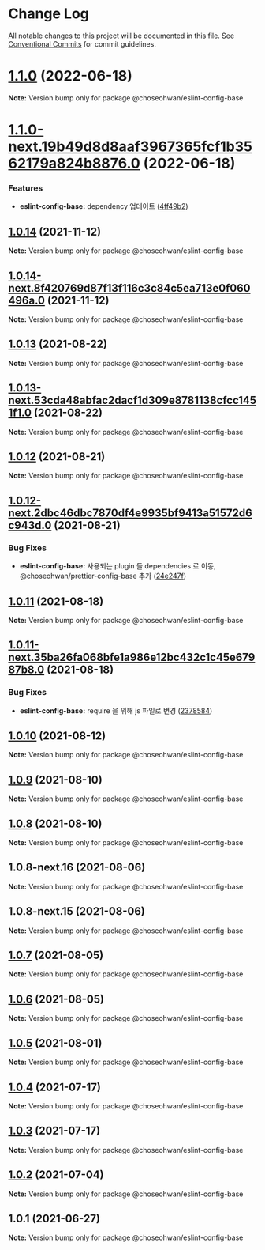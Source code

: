 # Change Log

All notable changes to this project will be documented in this file.
See [Conventional Commits](https://conventionalcommits.org) for commit guidelines.

# [1.1.0](https://github.com/ChoSeoHwan/library/compare/@choseohwan/eslint-config-base@1.1.0-next.19b49d8d8aaf3967365fcf1b3562179a824b8876.0...@choseohwan/eslint-config-base@1.1.0) (2022-06-18)

**Note:** Version bump only for package @choseohwan/eslint-config-base





# [1.1.0-next.19b49d8d8aaf3967365fcf1b3562179a824b8876.0](https://github.com/ChoSeoHwan/library/compare/@choseohwan/eslint-config-base@1.0.14...@choseohwan/eslint-config-base@1.1.0-next.19b49d8d8aaf3967365fcf1b3562179a824b8876.0) (2022-06-18)


### Features

* **eslint-config-base:** dependency 업데이트 ([4ff49b2](https://github.com/ChoSeoHwan/library/commit/4ff49b20fae98d0fb5951161cb0e5aa7d9fdd0db))





## [1.0.14](https://github.com/ChoSeoHwan/library/compare/@choseohwan/eslint-config-base@1.0.14-next.8f420769d87f13f116c3c84c5ea713e0f060496a.0...@choseohwan/eslint-config-base@1.0.14) (2021-11-12)

**Note:** Version bump only for package @choseohwan/eslint-config-base





## [1.0.14-next.8f420769d87f13f116c3c84c5ea713e0f060496a.0](https://github.com/ChoSeoHwan/library/compare/@choseohwan/eslint-config-base@1.0.13...@choseohwan/eslint-config-base@1.0.14-next.8f420769d87f13f116c3c84c5ea713e0f060496a.0) (2021-11-12)

**Note:** Version bump only for package @choseohwan/eslint-config-base





## [1.0.13](https://github.com/ChoSeoHwan/library/compare/@choseohwan/eslint-config-base@1.0.13-next.53cda48abfac2dacf1d309e8781138cfcc1451f1.0...@choseohwan/eslint-config-base@1.0.13) (2021-08-22)

**Note:** Version bump only for package @choseohwan/eslint-config-base





## [1.0.13-next.53cda48abfac2dacf1d309e8781138cfcc1451f1.0](https://github.com/ChoSeoHwan/library/compare/@choseohwan/eslint-config-base@1.0.12...@choseohwan/eslint-config-base@1.0.13-next.53cda48abfac2dacf1d309e8781138cfcc1451f1.0) (2021-08-22)

**Note:** Version bump only for package @choseohwan/eslint-config-base





## [1.0.12](https://github.com/ChoSeoHwan/library/compare/@choseohwan/eslint-config-base@1.0.12-next.2dbc46dbc7870df4e9935bf9413a51572d6c943d.0...@choseohwan/eslint-config-base@1.0.12) (2021-08-21)

**Note:** Version bump only for package @choseohwan/eslint-config-base





## [1.0.12-next.2dbc46dbc7870df4e9935bf9413a51572d6c943d.0](https://github.com/ChoSeoHwan/library/compare/@choseohwan/eslint-config-base@1.0.11...@choseohwan/eslint-config-base@1.0.12-next.2dbc46dbc7870df4e9935bf9413a51572d6c943d.0) (2021-08-21)


### Bug Fixes

* **eslint-config-base:** 사용되는 plugin 들 dependencies 로 이동, @choseohwan/prettier-config-base 추가 ([24e247f](https://github.com/ChoSeoHwan/library/commit/24e247f5ec66e031933521515e0c4e6ac1814006))





## [1.0.11](https://github.com/ChoSeoHwan/library/compare/@choseohwan/eslint-config-base@1.0.11-next.35ba26fa068bfe1a986e12bc432c1c45e67987b8.0...@choseohwan/eslint-config-base@1.0.11) (2021-08-18)

**Note:** Version bump only for package @choseohwan/eslint-config-base





## [1.0.11-next.35ba26fa068bfe1a986e12bc432c1c45e67987b8.0](https://github.com/ChoSeoHwan/library/compare/@choseohwan/eslint-config-base@1.0.10...@choseohwan/eslint-config-base@1.0.11-next.35ba26fa068bfe1a986e12bc432c1c45e67987b8.0) (2021-08-18)


### Bug Fixes

* **eslint-config-base:** require 을 위해 js 파일로 변경 ([2378584](https://github.com/ChoSeoHwan/library/commit/23785846a7aae0b69d34cf327e5bd5fd1371cd1e))





## [1.0.10](https://github.com/ChoSeoHwan/library/compare/@choseohwan/eslint-config-base@1.0.9...@choseohwan/eslint-config-base@1.0.10) (2021-08-12)

**Note:** Version bump only for package @choseohwan/eslint-config-base





## [1.0.9](https://github.com/ChoSeoHwan/library/compare/@choseohwan/eslint-config-base@1.0.8-next.16...@choseohwan/eslint-config-base@1.0.9) (2021-08-10)

**Note:** Version bump only for package @choseohwan/eslint-config-base





## [1.0.8](https://github.com/ChoSeoHwan/library/compare/@choseohwan/eslint-config-base@1.0.8-next.16...@choseohwan/eslint-config-base@1.0.8) (2021-08-10)

**Note:** Version bump only for package @choseohwan/eslint-config-base





## 1.0.8-next.16 (2021-08-06)

**Note:** Version bump only for package @choseohwan/eslint-config-base





## 1.0.8-next.15 (2021-08-06)

**Note:** Version bump only for package @choseohwan/eslint-config-base





## [1.0.7](https://github.com/ChoSeoHwan/library/compare/@choseohwan/eslint-config-base@1.0.6...@choseohwan/eslint-config-base@1.0.7) (2021-08-05)

**Note:** Version bump only for package @choseohwan/eslint-config-base





## [1.0.6](https://github.com/ChoSeoHwan/library/compare/@choseohwan/eslint-config-base@1.0.5...@choseohwan/eslint-config-base@1.0.6) (2021-08-05)

**Note:** Version bump only for package @choseohwan/eslint-config-base





## [1.0.5](https://github.com/ChoSeoHwan/library/compare/@choseohwan/eslint-config-base@1.0.4...@choseohwan/eslint-config-base@1.0.5) (2021-08-01)

**Note:** Version bump only for package @choseohwan/eslint-config-base





## [1.0.4](https://github.com/ChoSeoHwan/library/compare/@choseohwan/eslint-config-base@1.0.3...@choseohwan/eslint-config-base@1.0.4) (2021-07-17)

**Note:** Version bump only for package @choseohwan/eslint-config-base





## [1.0.3](https://github.com/ChoSeoHwan/library/compare/@choseohwan/eslint-config-base@1.0.2...@choseohwan/eslint-config-base@1.0.3) (2021-07-17)

**Note:** Version bump only for package @choseohwan/eslint-config-base





## [1.0.2](https://github.com/ChoSeoHwan/library/compare/@choseohwan/eslint-config-base@1.0.1...@choseohwan/eslint-config-base@1.0.2) (2021-07-04)

**Note:** Version bump only for package @choseohwan/eslint-config-base





## 1.0.1 (2021-06-27)

**Note:** Version bump only for package @choseohwan/eslint-config-base
